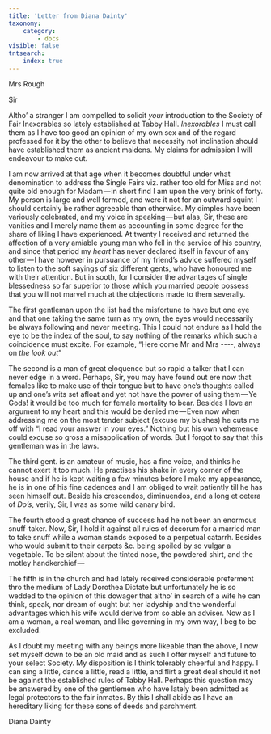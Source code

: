 ```yaml
---
title: 'Letter from Diana Dainty'
taxonomy:
    category:
        - docs
visible: false
tntsearch:
    index: true
---
```


<div class="author">Mrs Rough</div>

Sir  

Altho’ a stranger I am compelled to solicit *your* introduction to the Society of Fair Inexorables so lately established at Tabby Hall. *Inexorables* I must call them as I have too good an opinion of my own sex and of the regard professed for it by the other to believe that necessity not inclination should have established them as ancient maidens. My claims for admission I will endeavour to make out.  

I am now arrived at that age when it becomes doubtful under what denomination to address the Single Fairs viz. rather too old for Miss and not quite old enough for Madam — in short find I am upon the very brink of forty. My person is large and well formed, and were it not for an outward squint I should certainly be rather agreeable than otherwise. My dimples have been variously celebrated, and my voice in speaking — but alas, Sir, these are vanities and I merely name them as accounting in some degree for the share of liking I have experienced. At twenty I received and returned the affection of a very amiable young man who fell in the service of his country, and since that period my *heart* has never declared itself in favour of any other — I have however in pursuance of my friend’s advice suffered myself to listen to the soft sayings of six different gents, who have honoured me with their attention. But in sooth, for I consider the advantages of single blessedness so far superior to those which you married people possess that you will not marvel much at the objections made to them severally.  

The first gentleman upon the list had the misfortune to have but one eye and that one taking the same turn as my own, the eyes would necessarily be always following and never meeting. This I could not endure as I hold the eye to be the index of the soul, to say nothing of the remarks which such a coincidence must excite. For example, “Here come Mr and Mrs ----, always on *the look out*”

The second is a man of great eloquence but so rapid a talker that I can never edge in a word. Perhaps, Sir, you may have found out ere now that females like to make use of their tongue but to have one’s thoughts called up and one’s wits set afloat and yet not have the power of using them — Ye Gods! it would be too much for female mortality to bear. Besides I love an argument to my heart and this would be denied me — Even now when addressing me on the most tender subject (excuse my blushes) he cuts me off with “I read your answer in your eyes.” Nothing but his own vehemence could excuse so gross a misapplication of words. But I forgot to say that this gentleman was in the laws.

The third gent. is an amateur of music, has a fine voice, and thinks he cannot exert it too much. He practises his shake in every corner of the house and if he is kept waiting a few minutes before I make my appearance, he is in one of his fine cadences and I am obliged to wait patiently till he has seen himself out. Beside his crescendos, diminuendos, and a long et cetera of *Do’s*, verily, Sir, I was as some wild canary bird.  

The fourth stood a great chance of success had he not been an enormous snuff-taker. Now, Sir, I hold it against all rules of decorum for a married man to take snuff while a woman stands exposed to a perpetual catarrh. Besides who would submit to their carpets &c. being spoiled by so vulgar a vegetable. To be silent about the tinted nose, the powdered shirt, and the motley handkerchief —   

The fifth is in the church and had lately received considerable preferment thro the medium of Lady Dorothea Dictate but unfortunately he is so wedded to the opinion of this dowager that altho’ in search of a wife he can think, speak, nor dream of ought but her ladyship and the wonderful advantages which his wife would derive from so able an adviser. Now as I am a woman, a real woman, and like governing in my own way, I beg to be excluded.  

As I doubt my meeting with any beings more likeable than the above, I now set myself down to be an old maid and as such I offer myself and future to your select Society. My disposition is I think tolerably cheerful and happy. I can sing a little, dance a little, read a little, and flirt a great deal should it not be against the established rules of Tabby Hall. Perhaps this question may be answered by one of the gentlemen who have lately been admitted as legal protectors to the fair inmates. By this I shall abide as I have an hereditary liking for these sons of deeds and parchment.  

Diana Dainty